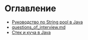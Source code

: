 # Оглавление
<!-- TOC -->

* [Руководство по String pool в Java](assets%2Fguide%2F%20string_pool_in_java.md)
* [questions_of_interview.md](assets%2Fguide%2Fquestions_of_interview.md)
* [Стек и куча в Java](assets%2Fguide%2Fstack_and_heap_in_java.md)

<!-- TOC -->




